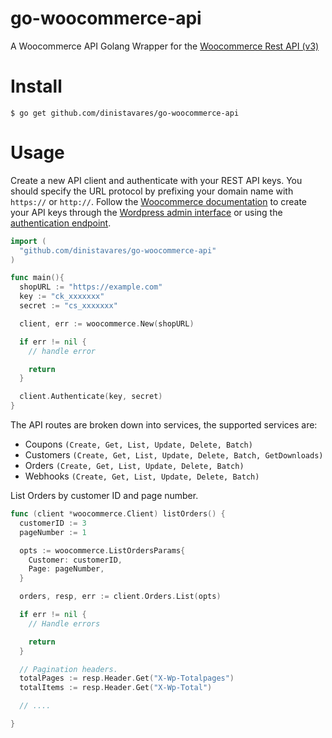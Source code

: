 # go-woocommerce-api
A Woocommerce API Golang Wrapper for the [Woocommerce Rest API (v3)](https://woocommerce.github.io/woocommerce-rest-api-docs/)

# Install

```console
$ go get github.com/dinistavares/go-woocommerce-api
```

# Usage

Create a new API client and authenticate with your REST API keys. You should specify the URL protocol by prefixing your domain name with `https://` or `http://`. Follow the [Woocommerce documentation](https://woocommerce.github.io/woocommerce-rest-api-docs/#authentication) to create your API keys through the [Wordpress admin interface](https://woocommerce.github.io/woocommerce-rest-api-docs/#generating-api-keys-in-the-wordpress-admin-interface) or using the [authentication endpoint](https://woocommerce.github.io/woocommerce-rest-api-docs/#creating-an-authentication-endpoint-url). 

```go
import (
  "github.com/dinistavares/go-woocommerce-api"
)

func main(){
  shopURL := "https://example.com"
  key := "ck_xxxxxxx"
  secret := "cs_xxxxxxx"

  client, err := woocommerce.New(shopURL)

  if err != nil {
    // handle error

    return
  }

  client.Authenticate(key, secret)
}

```

The API routes are broken down into services, the supported services are: 
* Coupons `(Create, Get, List, Update, Delete, Batch)`
* Customers `(Create, Get, List, Update, Delete, Batch, GetDownloads)`
* Orders `(Create, Get, List, Update, Delete, Batch)`
* Webhooks `(Create, Get, List, Update, Delete, Batch)`

List Orders by customer ID and page number.

```go
func (client *woocommerce.Client) listOrders() {
  customerID := 3
  pageNumber := 1

  opts := woocommerce.ListOrdersParams{
    Customer: customerID,
    Page: pageNumber,
  }

  orders, resp, err := client.Orders.List(opts)

  if err != nil {
    // Handle errors

    return
  }

  // Pagination headers.
  totalPages := resp.Header.Get("X-Wp-Totalpages")
  totalItems := resp.Header.Get("X-Wp-Total")

  // ....

}

```

